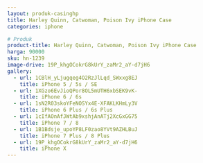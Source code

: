 ```yaml
---
layout: produk-casinghp
title: Harley Quinn, Catwoman, Poison Ivy iPhone Case
categories: iphone

# Produk
product-title: Harley Quinn, Catwoman, Poison Ivy iPhone Case
harga: 90000
sku: hn-1239
image-drive: 19P_khgOCokrG8kUrY_zaMr2_aY-d7jH6
gallery:
  - url: 1CBlH_yLjugqeg4O2RzJlLqd_SWxxg8EJ
    title: iPhone 5 / 5s / SE
  - url: 1XGzo6EvJioQPor8OL5mUTH6xbSEK9vK-
    title: iPhone 6 / 6s
  - url: 1sN2R03skoYFeNOSYx4E-XFAKLKHmLy3V
    title: iPhone 6 Plus / 6s Plus
  - url: 1cIfAOnAfJWtAb9xshjAnATj2XcGxGG75
    title: iPhone 7 / 8
  - url: 1B1Bdsje_upoYP8LF0zao8YVt9AZHLBuJ
    title: iPhone 7 Plus / 8 Plus
  - url: 19P_khgOCokrG8kUrY_zaMr2_aY-d7jH6
    title: iPhone X
---
```

